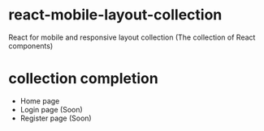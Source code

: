 # react-mobile-layout-collection
React for mobile and responsive layout collection
(The collection of React components)

# collection completion
- Home page
- Login page (Soon)
- Register page (Soon)
